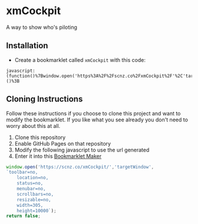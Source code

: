 # xmCockpit
 A way to show who's piloting


## Installation

* Create a bookmarklet called `xmCockpit` with this code:
```
javascript:(function()%7Bwindow.open('https%3A%2F%2Fscnz.co%2FxmCockpit%2F'%2C'targetWindow'%2C%0A%60toolbar%3Dno%2C%0A%20%20%20%20location%3Dno%2C%0A%20%20%20%20status%3Dno%2C%0A%20%20%20%20menubar%3Dno%2C%0A%20%20%20%20scrollbars%3Dno%2C%0A%20%20%20%20resizable%3Dno%2C%0A%20%20%20%20width%3D305%2C%0A%20%20%20%20height%3D10000%60)%3B%0Areturn%20false%3B%7D)()%3B
```



## Cloning Instructions

Follow these instructions if you choose to clone this project and want to modify the bookmarklet. If you like what you see already you don't need to worry about this at all. 

1. Clone this repository
1. Enable GitHub Pages on that repository
1. Modify the following javascript to use the url generated
1. Enter it into this [Bookmarklet Maker](https://caiorss.github.io/bookmarklet-maker/)

```javascript
window.open('https://scnz.co/xmCockpit/','targetWindow',
`toolbar=no,
    location=no,
    status=no,
    menubar=no,
    scrollbars=no,
    resizable=no,
    width=305,
    height=10000`);
return false;
```
